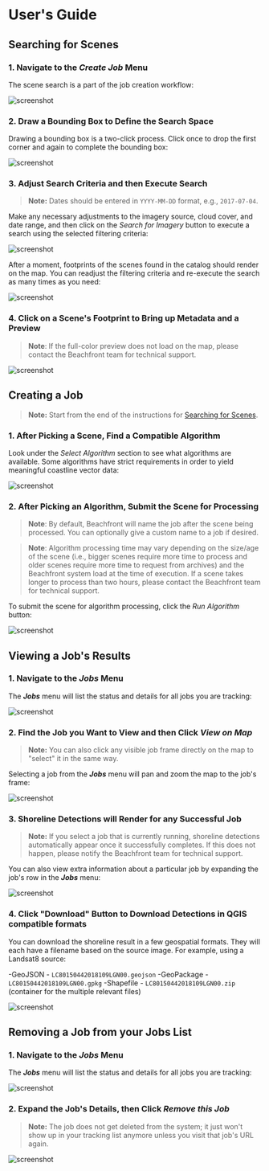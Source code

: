 # User's Guide

## Searching for Scenes

### 1. Navigate to the _Create Job_ Menu

The scene search is a part of the job creation workflow:

![screenshot](images/0000_navigate_to_create_job.png)

### 2. Draw a Bounding Box to Define the Search Space

Drawing a bounding box is a two-click process.  Click once to drop the first corner and again to complete the bounding box:

![screenshot](images/0001_draw_bbox.png)

### 3. Adjust Search Criteria and then Execute Search

> __Note:__ Dates should be entered in `YYYY-MM-DD` format, e.g., `2017-07-04`.

Make any necessary adjustments to the imagery source, cloud cover, and date range, and then click on the _Search for Imagery_ button to execute a search using the selected filtering criteria:

![screenshot](images/0002_catalog_search_criteria.png)

After a moment, footprints of the scenes found in the catalog should render on the map. You can readjust the filtering criteria and re-execute the search as many times as you need:

![screenshot](images/0003_catalog_search_results.png)

### 4. Click on a Scene's Footprint to Bring up Metadata and a Preview

> __Note__: If the full-color preview does not load on the map, please contact the Beachfront team for technical support.

![screenshot](images/0004_select_scene.png)

## Creating a Job

> __Note:__ Start from the end of the instructions for [Searching for Scenes](#searching-for-scenes).

### 1. After Picking a Scene, Find a Compatible Algorithm

Look under the _Select Algorithm_ section to see what algorithms are available.  Some algorithms have strict requirements in order to yield meaningful coastline vector data:

![screenshot](images/0005_select_algorithm_incompatible.png)

<!-- TODO: I was not able to get the "incompatible image" screenshot when updating
     screenshots, so an old screenshot is used here. We should fix this. --Filip -->

### 2. After Picking an Algorithm, Submit the Scene for Processing

> __Note__: By default, Beachfront will name the job after the scene being processed.  You can optionally give a custom name to a job if desired.

<!-- -->

> __Note__: Algorithm processing time may vary depending on the size/age of the scene (i.e., bigger scenes require more time to process and older scenes require more time to request from archives) and the Beachfront system load at the time of execution.  If a scene takes longer to process than two hours, please contact the Beachfront team for technical support.

To submit the scene for algorithm processing, click the _Run Algorithm_ button:

![screenshot](images/0006_select_algorithm_compatible.png)

## Viewing a Job's Results

### 1. Navigate to the _Jobs_ Menu

The ___Jobs___ menu will list the status and details for all jobs you are tracking:

![screenshot](images/0007_navigate_to_jobs.png)

### 2. Find the Job you Want to View and then Click _View on Map_

> __Note:__ You can also click any visible job frame directly on the map to "select" it in the same way.

Selecting a job from the ___Jobs___ menu will pan and zoom the map to the job's frame:

![screenshot](images/0008_view_job_on_map.png)

### 3. Shoreline Detections will Render for any Successful Job

> __Note:__ If you select a job that is currently running, shoreline detections automatically appear once it successfully completes.  If this does not happen, please notify the Beachfront team for technical support.

You can also view extra information about a particular job by expanding the job's
row in the ___Jobs___ menu:

![screenshot](images/0009_selected_job_frame.png)

### 4. Click "Download" Button to Download Detections in QGIS compatible formats

You can download the shoreline result in a few geospatial formats. They will
each have a filename based on the source image. For example, using a Landsat8
source:

-GeoJSON - `LC80150442018109LGN00.geojson`
-GeoPackage - `LC80150442018109LGN00.gpkg`
-Shapefile - `LC80150442018109LGN00.zip` (container for the multiple relevant files)

![screenshot](images/0011_download_job_geojson.png)

## Removing a Job from your Jobs List

### 1. Navigate to the _Jobs_ Menu

The ___Jobs___ menu will list the status and details for all jobs you are tracking:

![screenshot](images/0007_navigate_to_jobs.png)

### 2. Expand the Job's Details, then Click _Remove this Job_

> __Note:__ The job does not get deleted from the system; it just won't show up in your tracking list anymore unless you visit that job's URL again.

![screenshot](images/0012_remove_job.png)
